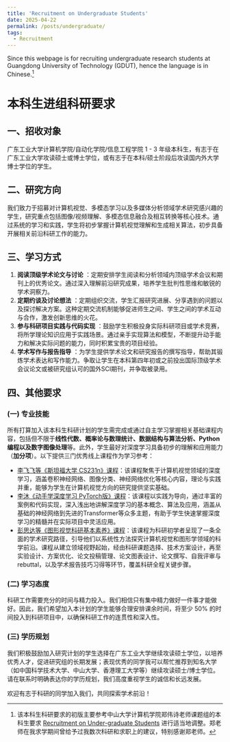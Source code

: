 ```yaml
---
title: 'Recruitment on Undergraduate Students'
date: 2025-04-22
permalink: /posts/undergraduate/
tags:
  - Recruitment
---
```


Since this webpage is for recruiting undergraduate research students at Guangdong University of Technology (GDUT), hence the language is in Chinese.[^1]

# 本科生进组科研要求

## 一、招收对象

广东工业大学计算机学院/自动化学院/信息工程学院 1 - 3 年级本科生，有志于在广东工业大学攻读硕士或博士学位，或有志于在本科/硕士阶段后攻读国内外大学博士学位的学生。

## 二、研究方向
我们致力于招募对计算机视觉、多模态学习以及多媒体分析领域学术研究感兴趣的学生，研究重点包括图像/视频理解、多模态信息融合及相互转换等核心技术。通过系统的学习和实践，学生将初步掌握计算机视觉理解和生成相关算法，初步具备开展相关前沿科研工作的能力。

## 三、学习方式
1. **阅读顶级学术论文与讨论** ：定期安排学生阅读和分析领域内顶级学术会议和期刊上的优秀论文。通过深入理解前沿研究成果，培养学生批判性思维和敏锐的学术洞察力。
2. **定期约谈及讨论想法** ：定期组织交流，学生汇报研究进展、分享遇到的问题以及探讨解决方案。这种定期交流机制能够促进师生之间、学生之间的学术互动与合作，激发创新思维的火花。
3. **参与科研项目实践与代码实现** ：鼓励学生积极投身实际科研项目或学术竞赛，将所学理论知识应用于实践场景。通过亲手实现算法和模型，不断提升动手能力和解决实际问题的能力，同时积累宝贵的项目经验。
4. **学术写作与报告指导** ：为学生提供学术论文和研究报告的撰写指导，帮助其锻炼学术表达和写作能力。争取让学生在本科第四年初或之前投出国际顶级学术会议论文或被研究组认可的国外SCI期刊，并争取被录用。

## 四、其他要求

### (一) 专业技能
所有打算加入该本科生科研计划的学生需完成或通过自主学习掌握相关基础课程内容，包括但不限于**线性代数、概率论与数理统计、数据结构与算法分析、Python 编程以及数字图像处理**等。此外，学生最好对深度学习具备初步的理解和应用能力（**加分项**）。以下提供三门优秀线上课程作为学习参考：
- [李飞飞等《斯坦福大学 CS231n》课程](https://cs231n.stanford.edu/)：该课程聚焦于计算机视觉领域的深度学习，涵盖卷积神经网络、图像分类、神经网络优化等核心内容，理论与实践并重，能够为学生在计算机视觉方向的研究提供坚实基础。
- [李沐《动手学深度学习 PyTorch版》课程](https://space.bilibili.com/1567748478/lists/358497?type=series)：该课程以实践为导向，通过丰富的案例和代码实现，深入浅出地讲解深度学习的基本概念、算法及应用，涵盖从基础的神经网络到先进的Transformer等众多主题，有助于学生快速掌握深度学习的精髓并在实际项目中灵活应用。
- [彭思达等《图形视觉科研基本素养》课程](https://pengsida.net/games003/)：该课程为科研初学者呈现了一条全面的学术研究路径，引导他们以系统性方法探究计算机视觉和图形学领域的科学前沿。课程从建立领域视野起始，经由科研课题选择、技术方案设计，再至实验设计、方案优化、论文投稿管理、论文图表设计、论文撰写、自我评审与 rebuttal，以及学术报告技巧习得等环节，覆盖科研全程关键步骤。

### (二) 学习态度
科研工作需要充分的时间与精力投入。我们相信只有集中精力做好一件事才能做好。因此，我们希望加入本计划的学生能够合理安排课余时间，将至少 50% 的时间投入到科研项目中，以确保科研工作的连贯性和深入性。

### (三) 学历规划
我们积极鼓励加入研究计划的学生选择在广东工业大学继续攻读硕士学位，以培养优秀人才，促进研究组的长期发展；表现优秀的同学我可以帮忙推荐到知名大学（如中国科学技术大学、中山大学、香港理工大学等）继续攻读硕士/博士学位。请在联系时明确表达你的学历规划，我们高度重视学生的诚信和长远发展。

欢迎有志于科研的同学加入我们，共同探索学术前沿！

[^1]: 该本科生科研要求的初版主要参考中山大学计算机学院郑伟诗老师课题组的本科生要求 [Recruitment on Under-graduate Students](https://isee-ai.cn/~zhwshi/undergraduate.html) 进行适当地调整。郑老师在我求学期间曾给予过我数次科研和求职上的建议，特别感谢郑老师。
